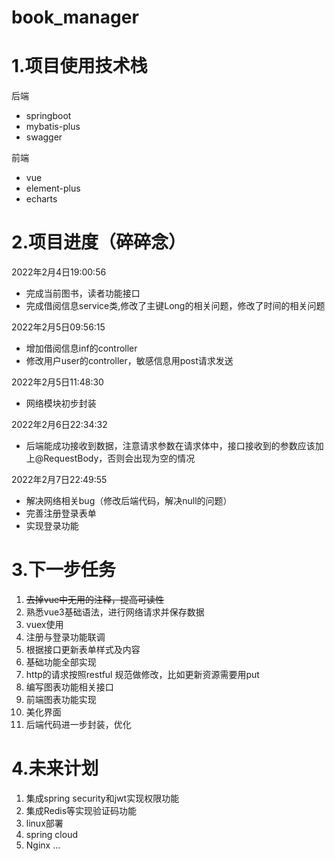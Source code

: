 # book_manager

# 1.项目使用技术栈

后端

- springboot
- mybatis-plus
- swagger



前端

- vue
- element-plus
- echarts



# 2.项目进度（碎碎念）

2022年2月4日19:00:56

- 完成当前图书，读者功能接口
- 完成借阅信息service类,修改了主键Long的相关问题，修改了时间的相关问题



2022年2月5日09:56:15

- 增加借阅信息inf的controller
- 修改用户user的controller，敏感信息用post请求发送

2022年2月5日11:48:30

- 网络模块初步封装

2022年2月6日22:34:32

- 后端能成功接收到数据，注意请求参数在请求体中，接口接收到的参数应该加上@RequestBody，否则会出现为空的情况

2022年2月7日22:49:55

- 解决网络相关bug（修改后端代码，解决null的问题）
- 完善注册登录表单
- 实现登录功能

# 3.下一步任务

1. ~~去掉vue中无用的注释，提高可读性~~
2. 熟悉vue3基础语法，进行网络请求并保存数据
3. vuex使用
4. 注册与登录功能联调
5. 根据接口更新表单样式及内容
6. 基础功能全部实现
7. http的请求按照restful 规范做修改，比如更新资源需要用put
8. 编写图表功能相关接口
9. 前端图表功能实现
10. 美化界面
11. 后端代码进一步封装，优化

# 4.未来计划

1. 集成spring security和jwt实现权限功能
2. 集成Redis等实现验证码功能
3. linux部署
4. spring cloud
5. Nginx ...
